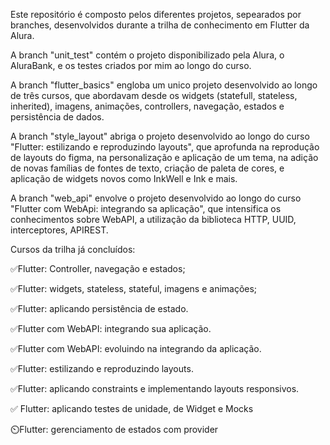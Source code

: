 Este repositório é composto pelos diferentes projetos, sepearados por branches, desenvolvidos durante a trilha de conhecimento em Flutter da Alura. 

A branch "unit_test" contém o projeto disponibilizado pela Alura, o AluraBank, e os testes criados por mim ao longo do curso.

A branch "flutter_basics" engloba um unico projeto desenvolvido ao longo de três cursos, que abordavam desde os widgets (statefull, stateless, inherited), imagens, animações, controllers, navegação, estados e persistência de dados.

A branch "style_layout" abriga o projeto desenvolvido ao longo do curso "Flutter: estilizando e reproduzindo layouts", que aprofunda na reprodução de layouts do figma, na personalização e aplicação de um tema, na adição de novas famílias de fontes de texto, criação de paleta de cores, e aplicação de widgets novos como InkWell e Ink e mais.

A branch "web_api" envolve o projeto desenvolvido ao longo do curso "Flutter com WebApi: integrando sa aplicação", que intensifica os conhecimentos sobre WebAPI, a utilização da biblioteca HTTP, UUID, interceptores, APIREST.

Cursos da trilha já concluídos:<p>
✅Flutter: Controller, navegação e estados;<p>
✅Flutter: widgets, stateless, stateful, imagens e animações;<p>
✅Flutter: aplicando persistência de estado.<p>
✅Flutter com WebAPI: integrando sua aplicação.<p>
✅Flutter com WebAPI: evoluindo na integrando da aplicação.<p>
✅Flutter: estilizando e reproduzindo layouts.<p>
✅Flutter: aplicando constraints e implementando layouts responsivos.<p>
✅ Flutter: aplicando testes de unidade, de Widget e Mocks<p>
⏲️Flutter: gerenciamento de estados com provider<p>

